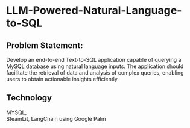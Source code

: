 # LLM-Powered-Natural-Language-to-SQL

## Problem Statement:
Develop an end-to-end Text-to-SQL application capable of querying a MySQL database using natural language inputs. The application should facilitate the retrieval of data and analysis of complex queries, enabling users to obtain actionable insights efficiently.

## Technology
MYSQL,  
SteamLit, 
LangChain using Google Palm
